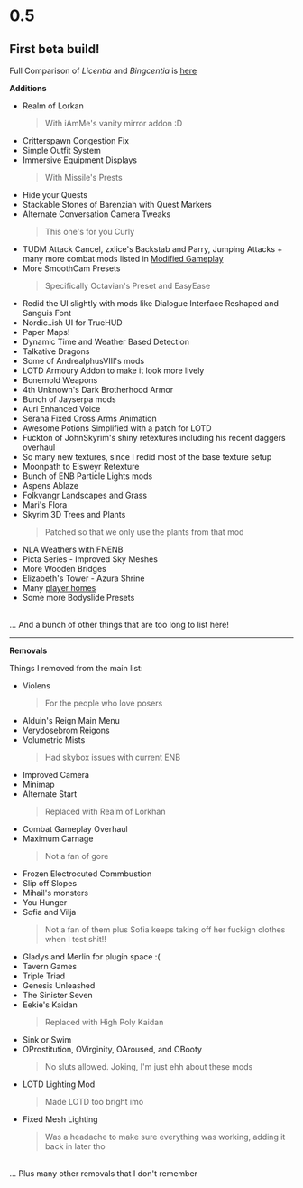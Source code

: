 # 0.5
## First beta build!

Full Comparison of _Licentia_ and _Bingcentia_ is [here]()


**Additions**
- Realm of Lorkan
    >With iAmMe's vanity mirror addon :D
- Critterspawn Congestion Fix
- Simple Outfit System
- Immersive Equipment Displays
    >With Missile's Prests
- Hide your Quests
- Stackable Stones of Barenziah with Quest Markers
- Alternate Conversation Camera Tweaks 
  >This one's for you Curly
- TUDM Attack Cancel, zxlice's Backstab and Parry, Jumping Attacks + many more combat mods listed in [Modified Gameplay](Modified%20Gameplay.md)
- More SmoothCam Presets
  > Specifically Octavian's Preset and EasyEase
- Redid the UI slightly with mods like Dialogue Interface Reshaped and Sanguis Font
- Nordic..ish UI for TrueHUD
- Paper Maps!
- Dynamic Time and Weather Based Detection
- Talkative Dragons
- Some of AndrealphusVIII's mods
- LOTD Armoury Addon to make it look more lively
- Bonemold Weapons
- 4th Unknown's Dark Brotherhood Armor
- Bunch of Jayserpa mods
- Auri Enhanced Voice
- Serana Fixed Cross Arms Animation
- Awesome Potions Simplified with a patch for LOTD
- Fuckton of JohnSkyrim's shiny retextures including his recent daggers overhaul
- So many new textures, since I redid most of the base texture setup
- Moonpath to Elsweyr Retexture
-  Bunch of ENB Particle Lights mods
-  Aspens Ablaze
-  Folkvangr Landscapes and Grass
-  Mari's Flora
-  Skyrim 3D Trees and Plants
    > Patched so that we only use the plants from that mod
- NLA Weathers with FNENB
- Picta Series - Improved Sky Meshes
- More Wooden Bridges
- Elizabeth's Tower - Azura Shrine
- Many [player homes](Modified%20Gameplay.md)
- Some more Bodyslide Presets


<br>
... And a bunch of other things that are too long to list here!

***

**Removals**

Things I removed from the main list:

- Violens
  > For the people who love posers
- Alduin's Reign Main Menu
- Verydosebrom Reigons
- Volumetric Mists
  > Had skybox issues with current ENB
- Improved Camera
- Minimap
- Alternate Start
  > Replaced with Realm of Lorkhan
- Combat Gameplay Overhaul
- Maximum Carnage 
  > Not a fan of gore
- Frozen Electrocuted Commbustion
- Slip off Slopes
- Mihail's monsters
- You Hunger
- Sofia and Vilja
  > Not a fan of them plus Sofia keeps taking off her fuckign clothes when I test shit!!
- Gladys and Merlin for plugin space :(
- Tavern Games
- Triple Triad
- Genesis Unleashed
- The Sinister Seven
- Eekie's Kaidan
  > Replaced with High Poly Kaidan
- Sink or Swim
- OProstitution, OVirginity, OAroused, and OBooty 
  >No sluts allowed. Joking, I'm just ehh about these mods
- LOTD Lighting Mod 
  > Made LOTD too bright imo
- Fixed Mesh Lighting 
  > Was a headache to make sure everything was working, adding it back in later tho

<br>
... Plus many other removals that I don't remember
